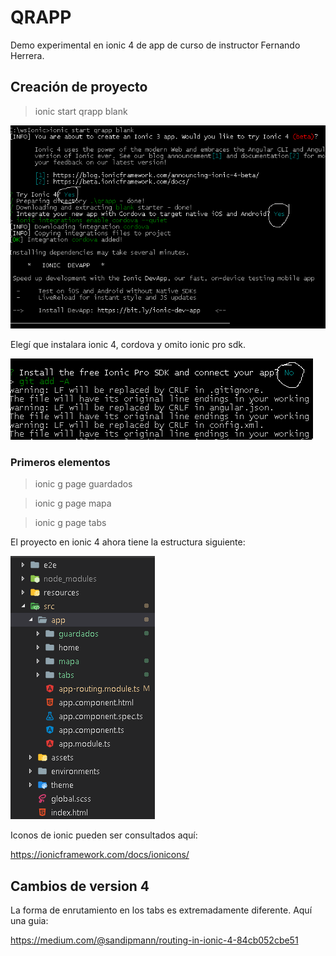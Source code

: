 # QRAPP

Demo experimental en ionic 4 de app de curso de instructor Fernando Herrera.

## Creación de proyecto

> ionic start qrapp blank

![alt text](qrapp01.png "Imagen 1")

Elegí que instalara ionic 4, cordova y omito ionic pro sdk.

![alt text](qrapp02.png "Imagen 2")


### Primeros elementos

> ionic g page guardados

> ionic g page mapa

> ionic g page tabs


El proyecto en ionic 4 ahora tiene la estructura siguiente:

![alt text](qrapp03.png "Estructura de proyecto")


Iconos de ionic pueden ser consultados aquí:

https://ionicframework.com/docs/ionicons/


## Cambios de version 4

La forma de enrutamiento en los tabs es extremadamente diferente. Aquí una guia:

https://medium.com/@sandipmann/routing-in-ionic-4-84cb052cbe51




